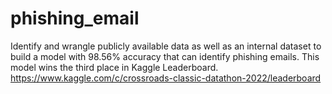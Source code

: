 # phishing_email
Identify and wrangle publicly available data as well as an internal dataset to build a model with 98.56% accuracy that can identify phishing emails. 
This model wins the third place in Kaggle Leaderboard. https://www.kaggle.com/c/crossroads-classic-datathon-2022/leaderboard
